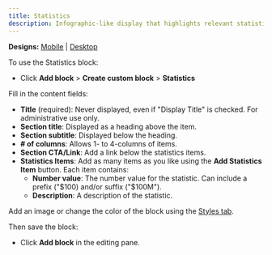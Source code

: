 ```yaml
---
title: Statistics
description: Infographic-like display that highlights relevant statistics to users.
---
```


**Designs:** [Mobile](<../../../../../../assets/img/designs/lb/Statistics Mobile.png>) | [Desktop](<../../../../../../assets/img/designs/lb/Statistics Desktop.png>)

To use the Statistics block:

- Click **Add block** > **Create custom block** > **Statistics**

Fill in the content fields:

- **Title** (required): Never displayed, even if "Display Title" is checked. For administrative use only.
- **Section title**: Displayed as a heading above the item.
- **Section subtitle**: Displayed below the heading.
- **# of columns**: Allows 1- to 4-columns of items.
- **Section CTA/Link**: Add a link below the statistics items.
- **Statistics Items**: Add as many items as you like using the **Add Statistics Item** button. Each item contains:
  - **Number value**: The number value for the statistic. Can include a prefix ("$100) and/or suffix ("$100M").
  - **Description**: A description of the statistic.

Add an image or change the color of the block using the [Styles tab](../advanced-options).

Then save the block:

- Click **Add block** in the editing pane.